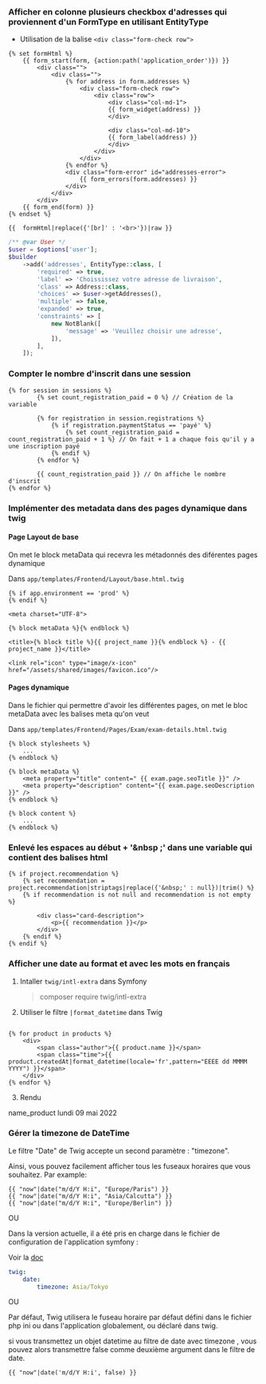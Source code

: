 
### Afficher en colonne plusieurs checkbox d'adresses qui proviennent d'un FormType en utilisant EntityType

 - Utilisation de la balise `<div class="form-check row">`
```twig
{% set formHtml %}
    {{ form_start(form, {action:path('application_order')}) }}
        <div class="">
            <div class="">
                {% for address in form.addresses %}
                    <div class="form-check row">
                        <div class="row">
                            <div class="col-md-1">
                            {{ form_widget(address) }}
                            </div>

                            <div class="col-md-10">
                            {{ form_label(address) }}
                            </div>
                        </div>
                    </div>
                {% endfor %}
                <div class="form-error" id="addresses-error">
                    {{ form_errors(form.addresses) }}
                </div>
            </div>
        </div>
    {{ form_end(form) }}
{% endset %}

{{  formHtml|replace({'[br]' : '<br>'})|raw }}
```

```php
/** @var User */
$user = $options['user'];
$builder
    ->add('addresses', EntityType::class, [
        'required' => true,
        'label' => 'Choississez votre adresse de livraison',
        'class' => Address::class,
        'choices' => $user->getAddresses(),
        'multiple' => false,
        'expanded' => true,
        'constraints' => [
            new NotBlank([
                'message' => 'Veuillez choisir une adresse',
            ]),
        ],
    ]);
```

### Compter le nombre d'inscrit dans une session

```Twig
{% for session in sessions %}
        {% set count_registration_paid = 0 %} // Création de la variable

        {% for registration in session.registrations %}
            {% if registration.paymentStatus == 'payé' %}
                {% set count_registration_paid = count_registration_paid + 1 %} // On fait + 1 a chaque fois qu'il y a une inscription payé
            {% endif %}
        {% endfor %}
        
        {{ count_registration_paid }} // On affiche le nombre d'inscrit
{% endfor %}
```

### Implémenter des metadata dans des pages dynamique dans twig 

#### Page Layout de base

On met le block metaData qui recevra les métadonnés des diférentes pages dynamique

Dans `app/templates/Frontend/Layout/base.html.twig`

```Twig
{% if app.environment == 'prod' %}
{% endif %}

<meta charset="UTF-8">

{% block metaData %}{% endblock %}

<title>{% block title %}{{ project_name }}{% endblock %} - {{ project_name }}</title>

<link rel="icon" type="image/x-icon" href="/assets/shared/images/favicon.ico"/>
```

#### Pages dynamique

Dans le fichier qui permettre d'avoir les différentes pages, on met le bloc metaData avec les balises meta qu'on veut

Dans `app/templates/Frontend/Pages/Exam/exam-details.html.twig`

```Twig
{% block stylesheets %}
    ...
{% endblock %}

{% block metaData %}
    <meta property="title" content=" {{ exam.page.seoTitle }}" />
    <meta property="description" content="{{ exam.page.seoDescription }}" />
{% endblock %}

{% block content %}
    ...
{% endblock %}
```

### Enlevé les espaces au début + '&nbsp ;' dans une variable qui contient des balises html

```Twig
{% if project.recommendation %}
    {% set recommendation = project.recommendation|striptags|replace({'&nbsp;' : null})|trim() %}
    {% if recommendation is not null and recommendation is not empty %}

        <div class="card-description">
            <p>{{ recommendation }}</p>
        </div>
    {% endif %}
{% endif %}
```

### Afficher une date au format et avec les mots en français 

1. Intaller `twig/intl-extra` dans Symfony

    > composer require twig/intl-extra

2. Utiliser le filtre `|format_datetime` dans Twig

```Twig

{% for product in products %}
    <div>
        <span class="author">{{ product.name }}</span> 
        <span class="time">{{ product.createdAt|format_datetime(locale='fr',pattern="EEEE dd MMMM YYYY") }}</span>
    </div>
{% endfor %}

```

3. Rendu

name_product lundi 09 mai 2022

### Gérer la timezone de DateTime

Le filtre "Date" de Twig accepte un second paramètre : "timezone".

Ainsi, vous pouvez facilement afficher tous les fuseaux horaires que vous souhaitez. Par example:

```twig
{{ "now"|date("m/d/Y H:i", "Europe/Paris") }}
{{ "now"|date("m/d/Y H:i", "Asia/Calcutta") }}
{{ "now"|date("m/d/Y H:i", "Europe/Berlin") }}
```

OU

Dans la version actuelle, il a été pris en charge dans le fichier de configuration de l'application symfony :

Voir la [doc](https://symfony.com/blog/new-in-symfony-2-7-default-date-and-number-format-configuration)
```yaml
twig:
    date:
        timezone: Asia/Tokyo
```

OU

Par défaut, Twig utilisera le fuseau horaire par défaut défini dans le fichier php ini ou dans l'application globalement, ou déclaré dans twig.

si vous transmettez un objet datetime au filtre de date avec timezone , vous pouvez alors transmettre false comme deuxième argument dans le filtre de date.

```twig
{{ "now"|date('m/d/Y H:i', false) }}
```